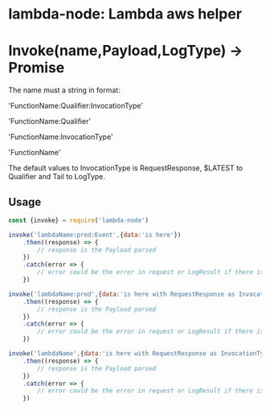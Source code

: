 # lambda-node: Lambda aws helper


# Invoke(name,Payload,LogType) -> Promise

The name must a string in format:

'FunctionName:Qualifier:InvocationType'

'FunctionName:Qualifier'

'FunctionName:InvocationType'

'FunctionName'


The default values to InvocationType is RequestResponse,
$LATEST to Qualifier and Tail to LogType.
## Usage

```js
const {invoke} = require('lambda-node')

invoke('lambdaName:prod:Event',{data:'is here'})
    .then((response) => {
        // response is the Payload parsed
    })
    .catch(error => {
        // error could be the error in request or LogResult if there is FunctionError
    })

invoke('lambdaName:prod',{data:'is here with RequestResponse as InvocationType'})
    .then((response) => {
        // response is the Payload parsed
    })
    .catch(error => {
        // error could be the error in request or LogResult if there is FunctionError
    })

invoke('lambdaName',{data:'is here with RequestResponse as InvocationType and Qualifier as $LATEST'})
    .then((response) => {
        // response is the Payload parsed
    })
    .catch(error => {
        // error could be the error in request or LogResult if there is FunctionError
    })

```
